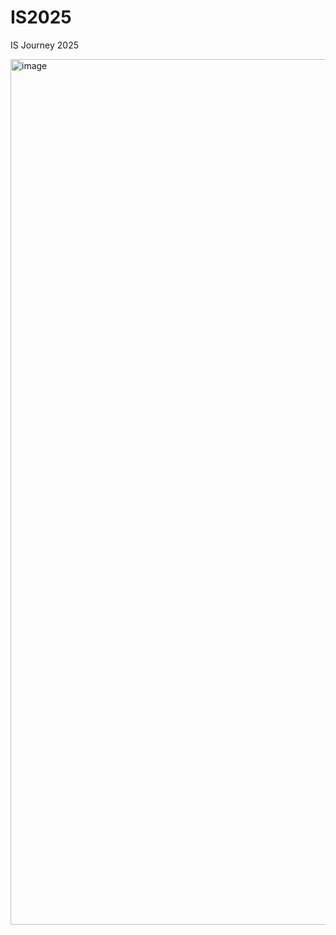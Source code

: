 # IS2025
IS Journey 2025

<img width="1600" height="1385" alt="image" src="https://github.com/user-attachments/assets/d8e96483-c831-4624-ac7f-88b8a6a129a2" />

